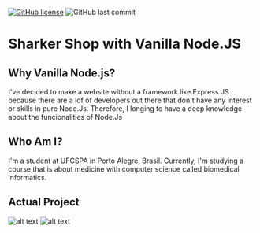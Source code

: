 
[![GitHub license](https://img.shields.io/github/license/moyzlevi/sharkerShopNode)](https://github.com/moyzlevi/sharkerShopNode/blob/main/LICENSE)
![GitHub last commit](https://img.shields.io/github/last-commit/moyzlevi/sharkerShopNode)

# Sharker Shop with Vanilla Node.JS

## Why Vanilla Node.js?
I've decided to make a website without a framework like Express.JS because there are a lof of developers out there that don't have any interest or skills in pure Node.Js. Therefore, I longing to have a deep knowledge about the funcionalities of Node.Js

## Who Am I?
I'm a student at UFCSPA in Porto Alegre, Brasil. Currently, I'm studying a course that is about medicine with computer science called biomedical informatics.

## Actual Project

![alt text](https://i.imgur.com/O4NvSnX.png)
![alt text](https://i.imgur.com/diiL7HQ.png)

